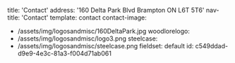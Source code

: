title: 'Contact'
address: '160 Delta Park Blvd Brampton ON L6T 5T6'
nav-title: 'Contact'
template: contact
contact-image:
  - /assets/img/logosandmisc/160DeltaPark.jpg
woodlorelogo:
  - /assets/img/logosandmisc/logo3.png
steelcase:
  - /assets/img/logosandmisc/steelcase.png
fieldset: default
id: c549ddad-d9e9-4e3c-81a3-f004d71ab061
